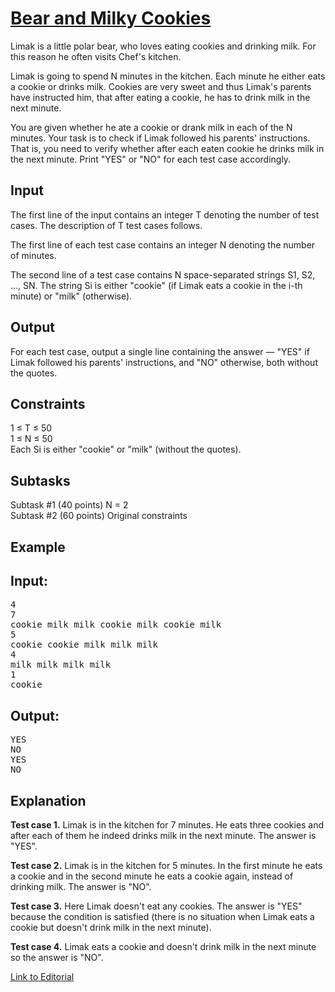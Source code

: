 # [Bear and Milky Cookies](https://www.codechef.com/LTIME45/problems/COOMILK)

Limak is a little polar bear, who loves eating cookies and drinking milk. For this reason he often visits Chef's kitchen.</br>

Limak is going to spend N minutes in the kitchen. Each minute he either eats a cookie or drinks milk. Cookies are very sweet and thus Limak's parents have instructed him, that after eating a cookie, he has to drink milk in the next minute.</br>

You are given whether he ate a cookie or drank milk in each of the N minutes. Your task is to check if Limak followed his parents' instructions. That is, you need to verify whether after each eaten cookie he drinks milk in the next minute. Print "YES" or "NO" for each test case accordingly.</br>

## Input
The first line of the input contains an integer T denoting the number of test cases. The description of T test cases follows.</br>

The first line of each test case contains an integer N denoting the number of minutes.</br>

The second line of a test case contains N space-separated strings S1, S2, ..., SN. The string Si is either "cookie" (if Limak eats a cookie in the i-th minute) or "milk" (otherwise).</br>

## Output
For each test case, output a single line containing the answer — "YES" if Limak followed his parents' instructions, and "NO" otherwise, both without the quotes.</br>

## Constraints
1 ≤ T ≤ 50</br>
1 ≤ N ≤ 50</br>
Each Si is either "cookie" or "milk" (without the quotes).</br>

## Subtasks
Subtask #1 (40 points) N = 2</br>
Subtask #2 (60 points) Original constraints</br>

## Example
## Input:
<pre>
4
7
cookie milk milk cookie milk cookie milk
5
cookie cookie milk milk milk
4
milk milk milk milk
1
cookie
</pre>

## Output:
<pre>
YES
NO
YES
NO
</pre>

## Explanation
**Test case 1.** Limak is in the kitchen for 7 minutes. He eats three cookies and after each of them he indeed drinks milk in the next minute. The answer is "YES".</br>

**Test case 2.** Limak is in the kitchen for 5 minutes. In the first minute he eats a cookie and in the second minute he eats a cookie again, instead of drinking milk. The answer is "NO".</br>

**Test case 3.** Here Limak doesn't eat any cookies. The answer is "YES" because the condition is satisfied (there is no situation when Limak eats a cookie but doesn't drink milk in the next minute).</br>

**Test case 4.** Limak eats a cookie and doesn't drink milk in the next minute so the answer is "NO".</br>

[Link to Editorial](https://discuss.codechef.com/problems/COOMILK)

